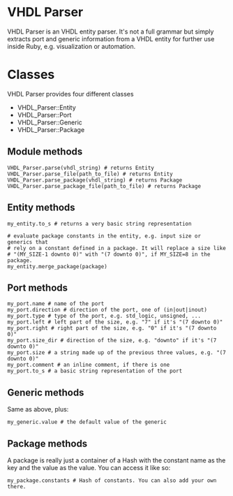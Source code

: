 VHDL Parser
===========

VHDL Parser is an VHDL entity parser. It's not a full grammar but simply
extracts port and generic information from a VHDL entity for further use
inside Ruby, e.g. visualization or automation.

Classes
=======
VHDL Parser provides four different classes 

* VHDL\_Parser::Entity
* VHDL\_Parser::Port
* VHDL\_Parser::Generic
* VHDL\_Parser::Package

Module methods
--------------
    VHDL_Parser.parse(vhdl_string) # returns Entity
    VHDL_Parser.parse_file(path_to_file) # returns Entity
    VHDL_Parser.parse_package(vhdl_string) # returns Package
    VHDL_Parser.parse_package_file(path_to_file) # returns Package

Entity methods
--------------
    my_entity.to_s # returns a very basic string representation

    # evaluate package constants in the entity, e.g. input size or generics that
    # rely on a constant defined in a package. It will replace a size like
    # "(MY_SIZE-1 downto 0)" with "(7 downto 0)", if MY_SIZE=8 in the package.
    my_entity.merge_package(package) 

Port methods
------------
    my_port.name # name of the port
    my_port.direction # direction of the port, one of (in|out|inout)
    my_port.type # type of the port, e.g. std_logic, unsigned, ...
    my_port.left # left part of the size, e.g. "7" if it's "(7 downto 0)"
    my_port.right # right part of the size, e.g. "0" if it's "(7 downto 0)"
    my_port.size_dir # direction of the size, e.g. "downto" if it's "(7 downto 0)"
    my_port.size # a string made up of the previous three values, e.g. "(7 downto 0)"
    my_port.comment # an inline comment, if there is one
    my_port.to_s # a basic string representation of the port

Generic methods
---------------
Same as above, plus:
      
    my_generic.value # the default value of the generic

Package methods
---------------
A package is really just a container of a Hash with the constant name as the
key and the value as the value. You can access it like so:

    my_package.constants # Hash of constants. You can also add your own there.

